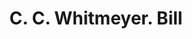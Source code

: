 ---
doi: 10.7916/D81K0NWQ
date_other: '1890'
date_other_textual: '1890'
form: printed ephemera
genre:
- Invoices
name:
- C. C. Whitmeyer
object_in_context_url: https://biggert.cul.columbia.edu/items/view/ave_biggert_00688
subject_hierarchical_geographic:
- Kansas City, Missouri, United States
subject_name:
- C. C. Whitmeyer
title: C. C. Whitmeyer. Bill
sort_title: C. C. Whitmeyer. Bill
call_number: ave_biggert_00688
coordinates:
- 39.099722222222226,-94.57833333333333
pid: ave_biggert_00688
identifiers: ave_biggert_00688
thumbnail: false
permalink: /biggert/ave_biggert_00688/
layout: iiif-image-page
---